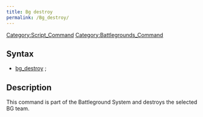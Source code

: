 ```yaml
---
title: Bg destroy
permalink: /Bg_destroy/
---
```


[Category:Script_Command](/Category:Script_Command "wikilink") [Category:Battlegrounds_Command](/Category:Battlegrounds_Command "wikilink")

Syntax
------

-   [bg_destroy](/bg_destroy "wikilink") <BG Team ID>;

Description
-----------

This command is part of the Battleground System and destroys the selected BG team.